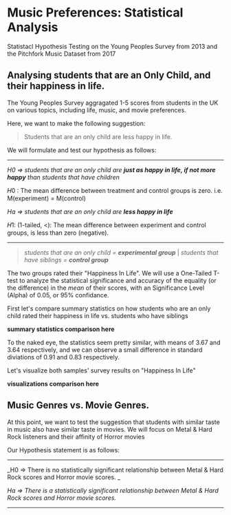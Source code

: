 # Music Preferences: Statistical Analysis
Statistacl Hypothesis Testing on the Young Peoples Survey from 2013 and the Pitchfork Music Dataset from 2017









## Analysing students that are an Only Child, and their happiness in life.
The Young Peoples Survey aggragated 1-5 scores from students in the UK on various topics, including life, music, and movie preferences.

Here, we want to make the following suggestion:

> Students that are an only child are less happy in life.




We will formulate and test our hypothesis as follows:


__________

_H0 =>  students that are an only child are **just as happy in life, if not more happy** than students that have children_

𝐻0 : The mean difference between treatment and control groups is zero. i.e.  M(experiment) = M(control)


_Ha =>  students that are an only child are **less happy in life**_

𝐻1: (1-tailed, <): The mean difference between experiment and control groups, is less than zero (negative).

__________

> _students that are an only child = **experimental group**_ | _students that have siblings = **control group**_

The two groups rated their "Happiness In Life".  We will use a One-Tailed T-test to analyze the statistical significance and accuracy of the equality (or the difference) in the _mean_ of their scores, with an Significance Level (Alpha) of 0.05, or 95% confidance.


First let's compare summary statistics on how students who are an only child rated their happiness in life vs. students who have siblings

**summary statistics comparison here**

To the naked eye, the statistics seem pretty similar, with means of 3.67 and 3.64 respectively, and we can observe a small difference in standard diviations of 0.91 and 0.83 respectively.



Let's visualize both samples' survey results on "Happiness In Life"

**visualizations comparison here**










## Music Genres vs. Movie Genres.

At this point, we want to test the suggestion that students with similar taste in music also have similar taste in movies.
We will focus on Metal & Hard Rock listeners and their affinity of Horror movies


Our Hypothesis statement is as follows:

__________

_H0 =>  There is no statistically significant relationship between Metal & Hard Rock scores and Horror movie scores. _

_Ha =>  There is a statistically significant relationship between Metal & Hard Rock scores and Horror movie scores._

__________

















